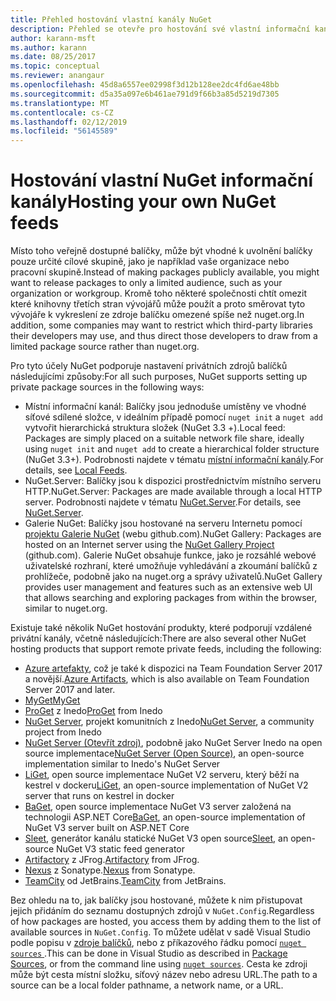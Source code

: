 ```yaml
---
title: Přehled hostování vlastní kanály NuGet
description: Přehled se otevře pro hostování své vlastní informační kanály balíčků NuGet nebo v galeriích místně nebo vzdáleně.
author: karann-msft
ms.author: karann
ms.date: 08/25/2017
ms.topic: conceptual
ms.reviewer: anangaur
ms.openlocfilehash: 45d8a6557ee02998f3d12b128ee2dc4fd6ae48bb
ms.sourcegitcommit: d5a35a097e6b461ae791d9f66b3a85d5219d7305
ms.translationtype: MT
ms.contentlocale: cs-CZ
ms.lasthandoff: 02/12/2019
ms.locfileid: "56145589"
---
```

# <a name="hosting-your-own-nuget-feeds"></a><span data-ttu-id="c7c73-103">Hostování vlastní NuGet informační kanály</span><span class="sxs-lookup"><span data-stu-id="c7c73-103">Hosting your own NuGet feeds</span></span>

<span data-ttu-id="c7c73-104">Místo toho veřejně dostupné balíčky, může být vhodné k uvolnění balíčky pouze určité cílové skupině, jako je například vaše organizace nebo pracovní skupině.</span><span class="sxs-lookup"><span data-stu-id="c7c73-104">Instead of making packages publicly available, you might want to release packages to only a limited audience, such as your organization or workgroup.</span></span> <span data-ttu-id="c7c73-105">Kromě toho některé společnosti chtít omezit které knihovny třetích stran vývojářů může použít a proto směrovat tyto vývojáře k vykreslení ze zdroje balíčku omezené spíše než nuget.org.</span><span class="sxs-lookup"><span data-stu-id="c7c73-105">In addition, some companies may want to restrict which third-party libraries their developers may use, and thus direct those developers to draw from a limited package source rather than nuget.org.</span></span>

<span data-ttu-id="c7c73-106">Pro tyto účely NuGet podporuje nastavení privátních zdrojů balíčků následujícími způsoby:</span><span class="sxs-lookup"><span data-stu-id="c7c73-106">For all such purposes, NuGet supports setting up private package sources in the following ways:</span></span>

- <span data-ttu-id="c7c73-107">Místní informační kanál: Balíčky jsou jednoduše umístěny ve vhodné síťové sdílené složce, v ideálním případě pomocí `nuget init` a `nuget add` vytvořit hierarchická struktura složek (NuGet 3.3 +).</span><span class="sxs-lookup"><span data-stu-id="c7c73-107">Local feed: Packages are simply placed on a suitable network file share, ideally using `nuget init` and `nuget add` to create a hierarchical folder structure (NuGet 3.3+).</span></span> <span data-ttu-id="c7c73-108">Podrobnosti najdete v tématu [místní informační kanály](../hosting-packages/local-feeds.md).</span><span class="sxs-lookup"><span data-stu-id="c7c73-108">For details, see [Local Feeds](../hosting-packages/local-feeds.md).</span></span>
- <span data-ttu-id="c7c73-109">NuGet.Server: Balíčky jsou k dispozici prostřednictvím místního serveru HTTP.</span><span class="sxs-lookup"><span data-stu-id="c7c73-109">NuGet.Server: Packages are made available through a local HTTP server.</span></span> <span data-ttu-id="c7c73-110">Podrobnosti najdete v tématu [NuGet.Server](../hosting-packages/nuget-server.md).</span><span class="sxs-lookup"><span data-stu-id="c7c73-110">For details, see [NuGet.Server](../hosting-packages/nuget-server.md).</span></span>
- <span data-ttu-id="c7c73-111">Galerie NuGet: Balíčky jsou hostované na serveru Internetu pomocí [projektu Galerie NuGet](https://github.com/NuGet/NuGetGallery#build-and-run-the-gallery-in-arbitrary-number-easy-steps) (webu github.com).</span><span class="sxs-lookup"><span data-stu-id="c7c73-111">NuGet Gallery: Packages are hosted on an Internet server using the [NuGet Gallery Project](https://github.com/NuGet/NuGetGallery#build-and-run-the-gallery-in-arbitrary-number-easy-steps) (github.com).</span></span> <span data-ttu-id="c7c73-112">Galerie NuGet obsahuje funkce, jako je rozsáhlé webové uživatelské rozhraní, které umožňuje vyhledávání a zkoumání balíčků z prohlížeče, podobně jako na nuget.org a správy uživatelů.</span><span class="sxs-lookup"><span data-stu-id="c7c73-112">NuGet Gallery provides user management and features such as an extensive web UI that allows searching and exploring packages from within the browser, similar to nuget.org.</span></span>

<span data-ttu-id="c7c73-113">Existuje také několik NuGet hostování produkty, které podporují vzdálené privátní kanály, včetně následujících:</span><span class="sxs-lookup"><span data-stu-id="c7c73-113">There are also several other NuGet hosting products that support remote private feeds, including the following:</span></span>

- <span data-ttu-id="c7c73-114">[Azure artefakty](https://www.visualstudio.com/docs/package/nuget/publish), což je také k dispozici na Team Foundation Server 2017 a novější.</span><span class="sxs-lookup"><span data-stu-id="c7c73-114">[Azure Artifacts](https://www.visualstudio.com/docs/package/nuget/publish), which is also available on Team Foundation Server 2017 and later.</span></span>
- [<span data-ttu-id="c7c73-115">MyGet</span><span class="sxs-lookup"><span data-stu-id="c7c73-115">MyGet</span></span>](http://myget.org)
- <span data-ttu-id="c7c73-116">[ProGet](http://inedo.com/proget) z Inedo</span><span class="sxs-lookup"><span data-stu-id="c7c73-116">[ProGet](http://inedo.com/proget) from Inedo</span></span>
- <span data-ttu-id="c7c73-117">[NuGet Server](http://nugetserver.net/), projekt komunitních z Inedo</span><span class="sxs-lookup"><span data-stu-id="c7c73-117">[NuGet Server](http://nugetserver.net/), a community project from Inedo</span></span>
- <span data-ttu-id="c7c73-118">[NuGet Server (Otevřít zdroj)](http://nuget-server.net), podobně jako NuGet Server Inedo na open source implementace</span><span class="sxs-lookup"><span data-stu-id="c7c73-118">[NuGet Server (Open Source)](http://nuget-server.net), an open-source implementation similar to Inedo's NuGet Server</span></span>
- <span data-ttu-id="c7c73-119">[LiGet](https://github.com/ai-traders/liget), open source implementace NuGet V2 serveru, který běží na kestrel v dockeru</span><span class="sxs-lookup"><span data-stu-id="c7c73-119">[LiGet](https://github.com/ai-traders/liget), an open-source implementation of NuGet V2 server that runs on kestrel in docker</span></span>
- <span data-ttu-id="c7c73-120">[BaGet](https://github.com/loic-sharma/BaGet), open source implementace NuGet V3 server založená na technologii ASP.NET Core</span><span class="sxs-lookup"><span data-stu-id="c7c73-120">[BaGet](https://github.com/loic-sharma/BaGet), an open-source implementation of NuGet V3 server built on ASP.NET Core</span></span>
- <span data-ttu-id="c7c73-121">[Sleet](https://github.com/emgarten/sleet), generátor kanálu statické NuGet V3 open source</span><span class="sxs-lookup"><span data-stu-id="c7c73-121">[Sleet](https://github.com/emgarten/sleet), an open-source NuGet V3 static feed generator</span></span>
- <span data-ttu-id="c7c73-122">[Artifactory](https://www.jfrog.com/artifactory/) z JFrog.</span><span class="sxs-lookup"><span data-stu-id="c7c73-122">[Artifactory](https://www.jfrog.com/artifactory/) from JFrog.</span></span>
- <span data-ttu-id="c7c73-123">[Nexus](http://www.sonatype.org/nexus/) z Sonatype.</span><span class="sxs-lookup"><span data-stu-id="c7c73-123">[Nexus](http://www.sonatype.org/nexus/) from Sonatype.</span></span>
- <span data-ttu-id="c7c73-124">[TeamCity](https://www.jetbrains.com/teamcity/) od JetBrains.</span><span class="sxs-lookup"><span data-stu-id="c7c73-124">[TeamCity](https://www.jetbrains.com/teamcity/) from JetBrains.</span></span>

<span data-ttu-id="c7c73-125">Bez ohledu na to, jak balíčky jsou hostované, můžete k nim přistupovat jejich přidáním do seznamu dostupných zdrojů v `NuGet.Config`.</span><span class="sxs-lookup"><span data-stu-id="c7c73-125">Regardless of how packages are hosted, you access them by adding them to the list of available sources in `NuGet.Config`.</span></span> <span data-ttu-id="c7c73-126">To můžete udělat v sadě Visual Studio podle popisu v [zdroje balíčků](../tools/package-manager-ui.md#package-sources), nebo z příkazového řádku pomocí [ `nuget sources` ](../tools/cli-ref-sources.md).</span><span class="sxs-lookup"><span data-stu-id="c7c73-126">This can be done in Visual Studio as described in [Package Sources](../tools/package-manager-ui.md#package-sources), or from the command line using [`nuget sources`](../tools/cli-ref-sources.md).</span></span> <span data-ttu-id="c7c73-127">Cesta ke zdroji může být cesta místní složku, síťový název nebo adresu URL.</span><span class="sxs-lookup"><span data-stu-id="c7c73-127">The path to a source can be a local folder pathname, a network name, or a URL.</span></span>
